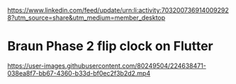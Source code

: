 https://www.linkedin.com/feed/update/urn:li:activity:7032007369140092928?utm_source=share&utm_medium=member_desktop

# Braun Phase 2 flip clock on Flutter


https://user-images.githubusercontent.com/80249504/224638471-038ea8f7-bb67-4360-b33d-bf0ec2f3b2d2.mp4

